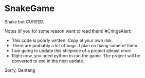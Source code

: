 # SnakeGame
Snake but CURSED. 

Notes (if you for some reason want to read them) #CringeAlert:
- This code is poorly written. Copy at your own risk.
- There are probably a lot of bugs. I plan on fixing some of them.
- I am going to update this shitpiece of a project atleast once
- Right now, you need python to run the game. The project will be converted to exe in the next update.

Sorry,
Qentang
